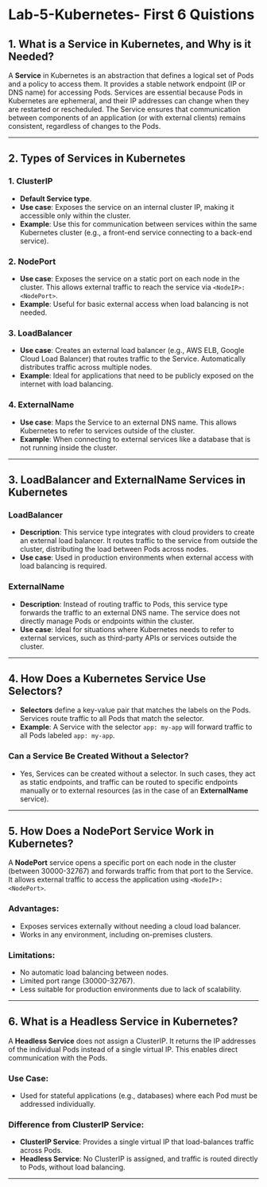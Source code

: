 # Lab-5-Kubernetes- First 6 Quistions 


## 1. What is a Service in Kubernetes, and Why is it Needed?

A **Service** in Kubernetes is an abstraction that defines a logical set of Pods and a policy to access them. It provides a stable network endpoint (IP or DNS name) for accessing Pods. Services are essential because Pods in Kubernetes are ephemeral, and their IP addresses can change when they are restarted or rescheduled. The Service ensures that communication between components of an application (or with external clients) remains consistent, regardless of changes to the Pods.

---

## 2. Types of Services in Kubernetes

### 1. **ClusterIP**
- **Default Service type**.
- **Use case**: Exposes the service on an internal cluster IP, making it accessible only within the cluster.
- **Example**: Use this for communication between services within the same Kubernetes cluster (e.g., a front-end service connecting to a back-end service).

### 2. **NodePort**
- **Use case**: Exposes the service on a static port on each node in the cluster. This allows external traffic to reach the service via `<NodeIP>:<NodePort>`.
- **Example**: Useful for basic external access when load balancing is not needed.

### 3. **LoadBalancer**
- **Use case**: Creates an external load balancer (e.g., AWS ELB, Google Cloud Load Balancer) that routes traffic to the Service. Automatically distributes traffic across multiple nodes.
- **Example**: Ideal for applications that need to be publicly exposed on the internet with load balancing.

### 4. **ExternalName**
- **Use case**: Maps the Service to an external DNS name. This allows Kubernetes to refer to services outside of the cluster.
- **Example**: When connecting to external services like a database that is not running inside the cluster.

---

## 3. LoadBalancer and ExternalName Services in Kubernetes

### **LoadBalancer**
- **Description**: This service type integrates with cloud providers to create an external load balancer. It routes traffic to the service from outside the cluster, distributing the load between Pods across nodes.
- **Use case**: Used in production environments when external access with load balancing is required.

### **ExternalName**
- **Description**: Instead of routing traffic to Pods, this service type forwards the traffic to an external DNS name. The service does not directly manage Pods or endpoints within the cluster.
- **Use case**: Ideal for situations where Kubernetes needs to refer to external services, such as third-party APIs or services outside the cluster.

---

## 4. How Does a Kubernetes Service Use Selectors?

- **Selectors** define a key-value pair that matches the labels on the Pods. Services route traffic to all Pods that match the selector.
- **Example**: A Service with the selector `app: my-app` will forward traffic to all Pods labeled `app: my-app`.

### Can a Service Be Created Without a Selector?
- Yes, Services can be created without a selector. In such cases, they act as static endpoints, and traffic can be routed to specific endpoints manually or to external resources (as in the case of an **ExternalName** service).

---

## 5. How Does a NodePort Service Work in Kubernetes?

A **NodePort** service opens a specific port on each node in the cluster (between 30000-32767) and forwards traffic from that port to the Service. It allows external traffic to access the application using `<NodeIP>:<NodePort>`.

### **Advantages**:
- Exposes services externally without needing a cloud load balancer.
- Works in any environment, including on-premises clusters.

### **Limitations**:
- No automatic load balancing between nodes.
- Limited port range (30000-32767).
- Less suitable for production environments due to lack of scalability.

---

## 6. What is a Headless Service in Kubernetes?

A **Headless Service** does not assign a ClusterIP. It returns the IP addresses of the individual Pods instead of a single virtual IP. This enables direct communication with the Pods.

### **Use Case**:
- Used for stateful applications (e.g., databases) where each Pod must be addressed individually.
  
### **Difference from ClusterIP Service**:
- **ClusterIP Service**: Provides a single virtual IP that load-balances traffic across Pods.
- **Headless Service**: No ClusterIP is assigned, and traffic is routed directly to Pods, without load balancing.

---
